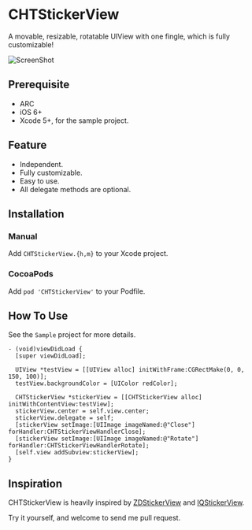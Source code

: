 CHTStickerView
==============

A movable, resizable, rotatable UIView with one fingle, which is fully customizable!

![ScreenShot](https://raw.github.com/chiahsien/CHTStickerView/master/screenshot.png)

Prerequisite
------------
* ARC
* iOS 6+
* Xcode 5+, for the sample project.

Feature
-------
* Independent.
* Fully customizable.
* Easy to use.
* All delegate methods are optional.

Installation
------------
### Manual
Add `CHTStickerView.{h,m}` to your Xcode project.

### CocoaPods
Add `pod 'CHTStickerView'` to your Podfile.

How To Use
----------
See the `Sample` project for more details.

``` objc
- (void)viewDidLoad {
  [super viewDidLoad];

  UIView *testView = [[UIView alloc] initWithFrame:CGRectMake(0, 0, 150, 100)];
  testView.backgroundColor = [UIColor redColor];

  CHTStickerView *stickerView = [[CHTStickerView alloc] initWithContentView:testView];
  stickerView.center = self.view.center;
  stickerView.delegate = self;
  [stickerView setImage:[UIImage imageNamed:@"Close"] forHandler:CHTStickerViewHandlerClose];
  [stickerView setImage:[UIImage imageNamed:@"Rotate"] forHandler:CHTStickerViewHandlerRotate];
  [self.view addSubview:stickerView];
}
```

Inspiration
-----------
CHTStickerView is heavily inspired by [ZDStickerView] and [IQStickerView].

Try it yourself, and welcome to send me pull request.

[ZDStickerView]: https://github.com/zedoul/ZDStickerView
[IQStickerView]: https://github.com/hackiftekhar/IQStickerView
